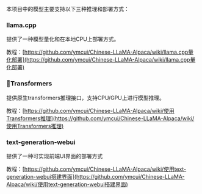 本项目中的模型主要支持以下三种推理和部署方式：

### llama.cpp
提供了一种模型量化和在本地CPU上部署方式。

教程：[https://github.com/ymcui/Chinese-LLaMA-Alpaca/wiki/llama.cpp量化部署](https://github.com/ymcui/Chinese-LLaMA-Alpaca/wiki/llama.cpp量化部署)

### 🤗Transformers
提供原生transformers推理接口，支持CPU/GPU上进行模型推理。

教程：[https://github.com/ymcui/Chinese-LLaMA-Alpaca/wiki/使用Transformers推理](https://github.com/ymcui/Chinese-LLaMA-Alpaca/wiki/使用Transformers推理)

### text-generation-webui
提供了一种可实现前端UI界面的部署方式

教程：[https://github.com/ymcui/Chinese-LLaMA-Alpaca/wiki/使用text-generation-webui搭建界面](https://github.com/ymcui/Chinese-LLaMA-Alpaca/wiki/使用text-generation-webui搭建界面)